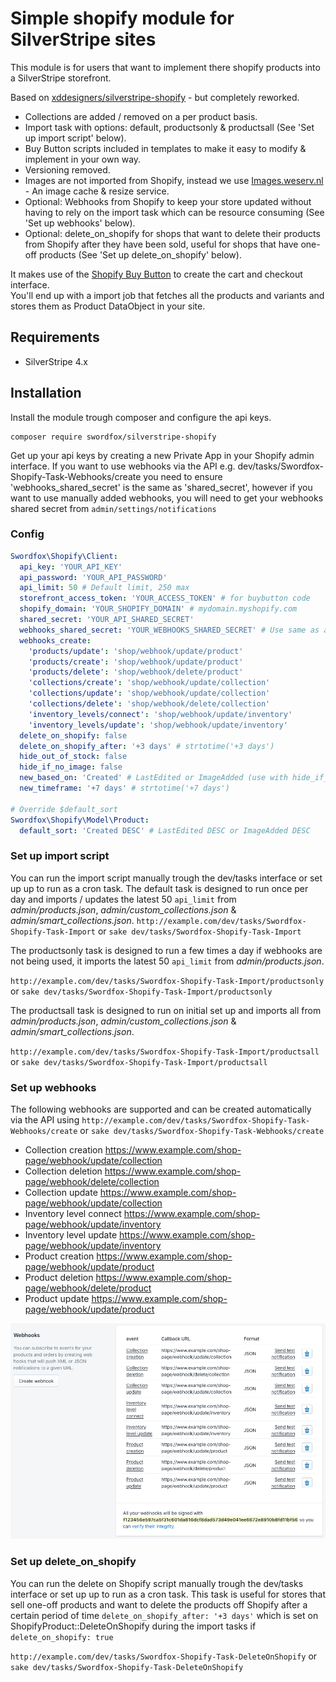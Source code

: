 # Simple shopify module for SilverStripe sites
This module is for users that want to implement there shopify products into a SilverStripe storefront.

Based on [xddesigners/silverstripe-shopify](https://github.com/xddesigners/silverstripe-shopify) - but completely reworked.

* Collections are added / removed on a per product basis.
* Import task with options: default, productsonly & productsall (See 'Set up import script' below).
* Buy Button scripts included in templates to make it easy to modify & implement in your own way.
* Versioning removed.
* Images are not imported from Shopify, instead we use [Images.weserv.nl](https://images.weserv.nl/) - An image cache & resize service.
* Optional: Webhooks from Shopify to keep your store updated without having to rely on the import task which can be resource consuming (See 'Set up webhooks' below).
* Optional: delete_on_shopify for shops that want to delete their products from Shopify after they have been sold, useful for shops that have one-off products (See 'Set up delete_on_shopify' below).

It makes use of the [Shopify Buy Button](https://www.shopify.com/buy-button) to create the cart and checkout interface.   
You'll end up with a import job that fetches all the products and variants and stores them as Product DataObject in your site.

## Requirements
* SilverStripe 4.x

## Installation
Install the module trough composer and configure the api keys.  
```
composer require swordfox/silverstripe-shopify
```

Get up your api keys by creating a new Private App in your Shopify admin interface.
If you want to use webhooks via the API e.g. dev/tasks/Swordfox-Shopify-Task-Webhooks/create you need to ensure 'webhooks_shared_secret' is the same as 'shared_secret', however if you want to use manually added webhooks, you will need to get your webhooks shared secret from `admin/settings/notifications`

### Config
```yaml
Swordfox\Shopify\Client:
  api_key: 'YOUR_API_KEY'
  api_password: 'YOUR_API_PASSWORD'
  api_limit: 50 # Default limit, 250 max
  storefront_access_token: 'YOUR_ACCESS_TOKEN' # for buybutton code
  shopify_domain: 'YOUR_SHOPIFY_DOMAIN' # mydomain.myshopify.com
  shared_secret: 'YOUR_API_SHARED_SECRET'
  webhooks_shared_secret: 'YOUR_WEBHOOKS_SHARED_SECRET' # Use same as above for webhooks added via API e.g. dev/tasks/Swordfox-Shopify-Task-Webhooks/create
  webhooks_create:
    'products/update': 'shop/webhook/update/product'
    'products/create': 'shop/webhook/update/product'
    'products/delete': 'shop/webhook/delete/product'
    'collections/create': 'shop/webhook/update/collection'
    'collections/update': 'shop/webhook/update/collection'
    'collections/delete': 'shop/webhook/delete/collection'
    'inventory_levels/connect': 'shop/webhook/update/inventory'
    'inventory_levels/update': 'shop/webhook/update/inventory'
  delete_on_shopify: false
  delete_on_shopify_after: '+3 days' # strtotime('+3 days')
  hide_out_of_stock: false
  hide_if_no_image: false
  new_based_on: 'Created' # LastEdited or ImageAdded (use with hide_if_no_image)
  new_timeframe: '+7 days' # strtotime('+7 days')

# Override $default_sort
Swordfox\Shopify\Model\Product:
  default_sort: 'Created DESC' # LastEdited DESC or ImageAdded DESC
```

### Set up import script
You can run the import script manually trough the dev/tasks interface or set up up to run as a cron task. The default task is designed to run once per day and imports / updates the latest 50 `api_limit` from *admin/products.json*, *admin/custom_collections.json* & *admin/smart_collections.json*.
`http://example.com/dev/tasks/Swordfox-Shopify-Task-Import` or `sake dev/tasks/Swordfox-Shopify-Task-Import`

The productsonly task is designed to run a few times a day if webhooks are not being used, it imports the latest 50 `api_limit` from *admin/products.json*.

`http://example.com/dev/tasks/Swordfox-Shopify-Task-Import/productsonly` or `sake dev/tasks/Swordfox-Shopify-Task-Import/productsonly`

The productsall task is designed to run on initial set up and imports all from *admin/products.json*, *admin/custom_collections.json* & *admin/smart_collections.json*.

`http://example.com/dev/tasks/Swordfox-Shopify-Task-Import/productsall` or `sake dev/tasks/Swordfox-Shopify-Task-Import/productsall`

### Set up webhooks
The following webhooks are supported and can be created automatically via the API using `http://example.com/dev/tasks/Swordfox-Shopify-Task-Webhooks/create` or `sake dev/tasks/Swordfox-Shopify-Task-Webhooks/create`

* Collection creation 	https://www.example.com/shop-page/webhook/update/collection
* Collection deletion 	https://www.example.com/shop-page/webhook/delete/collection
* Collection update 	https://www.example.com/shop-page/webhook/update/collection
* Inventory level connect 	https://www.example.com/shop-page/webhook/update/inventory
* Inventory level update 	https://www.example.com/shop-page/webhook/update/inventory
* Product creation 	https://www.example.com/shop-page/webhook/update/product
* Product deletion 	https://www.example.com/shop-page/webhook/delete/product
* Product update 	https://www.example.com/shop-page/webhook/update/product

![Shopify webhooks](/readme/webhooks.png)

### Set up delete_on_shopify
You can run the delete on Shopify script manually trough the dev/tasks interface or set up up to run as a cron task. This task is useful for stores that sell one-off products and want to delete the products off Shopify after a certain period of time `delete_on_shopify_after: '+3 days'` which is set on ShopifyProduct::DeleteOnShopify during the import tasks if `delete_on_shopify: true`

`http://example.com/dev/tasks/Swordfox-Shopify-Task-DeleteOnShopify` or `sake dev/tasks/Swordfox-Shopify-Task-DeleteOnShopify`
